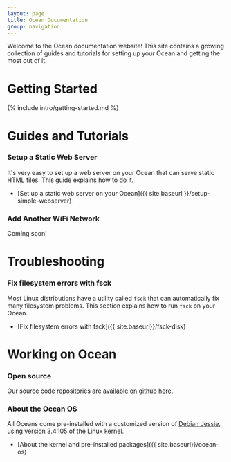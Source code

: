 ```yaml
---
layout: page
title: Ocean Documentation
group: navigation
---
```


Welcome to the Ocean documentation website!  This site contains a growing collection of guides and tutorials for setting up your Ocean and getting the most out of it.

# Getting Started

{% include intro/getting-started.md %}


# Guides and Tutorials

### Setup a Static Web Server

It's very easy to set up a web server on your Ocean that can serve static HTML files.  This guide explains how to do it.

- [Set up a static web server on your Ocean]({{ site.baseurl }}/setup-simple-webserver)


### Add Another WiFi Network

Coming soon!


# Troubleshooting

### Fix filesystem errors with fsck

Most Linux distributions have a utility called `fsck` that can automatically fix many filesystem problems.  This section explains how to run `fsck` on your Ocean.

- [Fix filesystem errors with fsck]({{ site.baseurl}}/fsck-disk)


# Working on Ocean

### Open source

Our source code repositories are [available on github here](https://github.com/GetOcean).

### About the Ocean OS

All Oceans come pre-installed with a customized version of [Debian Jessie](https://www.debian.org/releases/stable/), using version 3.4.105 of the Linux kernel.

- [About the kernel and pre-installed packages]({{ site.baseurl}}/ocean-os)
